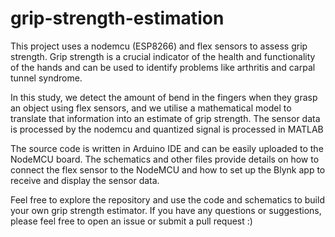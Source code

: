 # grip-strength-estimation


This project uses a nodemcu (ESP8266) and flex sensors to assess grip strength. Grip strength is a crucial indicator of the health and functionality of the hands and can be used to identify problems like arthritis and carpal tunnel syndrome.

In this study, we detect the amount of bend in the fingers when they grasp an object using flex sensors, and we utilise a mathematical model to translate that information into an estimate of grip strength. The sensor data is processed by the nodemcu and quantized signal is processed in MATLAB

The source code is written in Arduino IDE and can be easily uploaded to the NodeMCU board. The schematics and other files provide details on how to connect the flex sensor to the NodeMCU and how to set up the Blynk app to receive and display the sensor data.

Feel free to explore the repository and use the code and schematics to build your own grip strength estimator. If you have any questions or suggestions, please feel free to open an issue or submit a pull request :)
